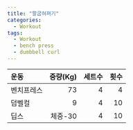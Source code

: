 ```yaml
---
title: "팔굽혀펴기"
categories:
  - Workout
tags:
  - Workout
  - bench press
  - dumbbell curl
---
```

|운동|중량(Kg)|세트수|횟수|
|:---|---:|---:|---:|
|벤치프레스|73|4|4|
|덤벨컬|9|4|10|
|딥스|체중-30|4|10|